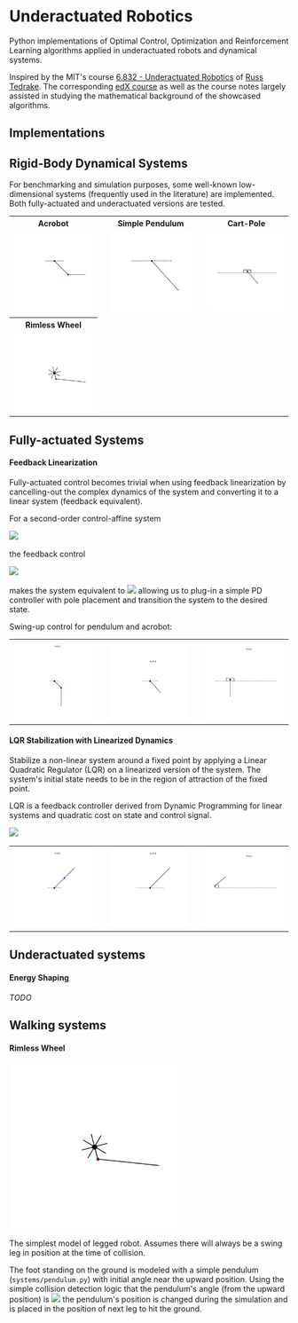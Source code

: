 # Underactuated Robotics

Python implementations of Optimal Control, Optimization and Reinforcement Learning algorithms
applied in underactuated robots and dynamical systems.

Inspired by the MIT's course [6.832 - Underactuated Robotics](http://underactuated.mit.edu/underactuated.html) 
of [Russ Tedrake](http://groups.csail.mit.edu/locomotion/russt.html).
The corresponding [edX course](https://courses.edx.org/courses/course-v1:MITx+6.832x_2+3T2015/course/) as well as the course notes largely assisted in studying the mathematical background of the showcased
algorithms.

## Implementations

## Rigid-Body Dynamical Systems

For benchmarking and simulation purposes, some well-known 
low-dimensional systems (frequently used in the literature) are
implemented. Both fully-actuated and underactuated versions
are tested.

<table>
  <th>Acrobot</th>
  <th></th>
  <th>Simple Pendulum</th>
  <th></th>
  <th>Cart-Pole</th>
  <tr>
    <td><img src="./assets/acrobot_passive.gif" width="200px" /></td>
    <td></td>
    <td><img src="./assets/pendulum_passive.gif" width="200px" /></td>
    <td></td>
    <td><img src="./assets/cartpole_passive.gif" width="200px" /></td>
  </tr>
  
  <th>Rimless Wheel</th>
  <tr>
    <td><img src="./assets/rimlesswheel_passive.gif" width="200px" /></td>
  </tr>
</table>

## Fully-actuated Systems
#### Feedback Linearization

Fully-actuated control becomes trivial when using feedback linearization
by cancelling-out the complex dynamics of the system and converting it
to a linear system (feedback equivalent).

For a second-order control-affine system

<img src="https://render.githubusercontent.com/render/math?math=\ddot{q} = f_1(q, \dot{q}) %2B f_2(q, \dot{q})u">  

the feedback control 

<img src="https://render.githubusercontent.com/render/math?math=u = f_2^{-1}(q, \dot{q})(v - f_1(q, \dot{q})">

makes the system equivalent to <img src="https://render.githubusercontent.com/render/math?math=\ddot{q} = v"> allowing 
us to plug-in a simple PD controller with pole placement and transition the system
to the desired state. 

Swing-up control for pendulum and acrobot:

<table>
  <tr>
    <td><img src="./assets/acrobot_feedback_linearization.gif" width="200px" /></td>
    <td></td>
    <td><img src="./assets/pendulum_feedback_linearization.gif" width="200px" /></td>
    <td></td>
    <td><img src="./assets/cartpole_feedback_linearization.gif" width="200px" /></td>
  </tr>
</table>

#### LQR Stabilization with Linearized Dynamics

Stabilize a non-linear system around a fixed point by applying a Linear Quadratic Regulator (LQR)
on a linearized version of the system. The system's initial state needs to be in the region of 
attraction of the fixed point.

LQR is a feedback controller derived from Dynamic Programming for linear systems and quadratic cost
on state and control signal.  

<img src="https://render.githubusercontent.com/render/math?math=u = -Kx = -R^{-1}B^{T}Sx">

<table>
  <tr>
    <td><img src="./assets/acrobot_lqr_stabilization.gif" width="200px" /></td>
    <td></td>
    <td><img src="./assets/pendulum_lqr_stabilization.gif" width="200px" /></td>
    <td></td>
    <td><img src="./assets/cartpole_lqr_stabilization.gif" width="200px" /></td>
  </tr>
</table>

## Underactuated systems
#### Energy Shaping
*TODO*

## Walking systems

#### Rimless Wheel

<img src="./assets/rimlesswheel_passive.gif" width="300px" />

The simplest model of legged robot. Assumes there will always 
be a swing leg in position at the time of collision.

The foot standing on the ground is modeled with a simple pendulum (`systems/pendulum.py`)
with initial angle near the upward position. Using the simple
collision detection logic that the pendulum's angle (from the upward position)
is <img src="https://render.githubusercontent.com/render/math?math=\theta = \alpha %2B \gamma">
the pendulum's position is changed during the simulation and is
placed in the position of next leg to hit the ground.